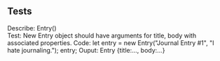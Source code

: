 ## Tests

Describe: Entry()<br>
Test: New Entry object should have arguments for title, body with associated properties.
Code: 
let entry = new Entry("Journal Entry #1", "I hate journaling.");
entry;
Ouput: Entry {title:..., body:...}
